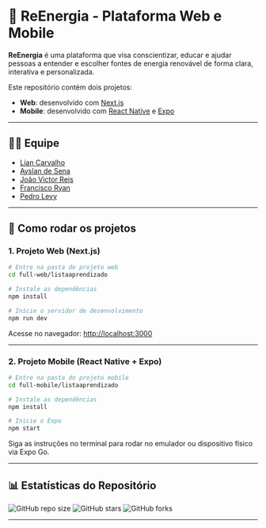 # 🌱 ReEnergia - Plataforma Web e Mobile

**ReEnergia** é uma plataforma que visa conscientizar, educar e ajudar pessoas a entender e escolher fontes de energia renovável de forma clara, interativa e personalizada.

Este repositório contém dois projetos:

- **Web**: desenvolvido com [Next.js](https://nextjs.org)
- **Mobile**: desenvolvido com [React Native](https://reactnative.dev) e [Expo](https://expo.dev)

---

## 👨‍💻 Equipe

- [Lian Carvalho](https://github.com/Carvalho008)  
- [Ayslan de Sena](https://github.com/Ayslan-Sena)  
- [João Victor Reis](https://github.com/JoaoVictorCosta07)  
- [Francisco Ryan](https://github.com/zry4ng)  
- [Pedro Levy](https://github.com/levyponciano)

---

## 🚀 Como rodar os projetos

### 1. Projeto Web (Next.js)

```bash
# Entre na pasta do projeto web
cd full-web/listaaprendizado

# Instale as dependências
npm install

# Inicie o servidor de desenvolvimento
npm run dev
````

Acesse no navegador: [http://localhost:3000](http://localhost:3000)

---

### 2. Projeto Mobile (React Native + Expo)

```bash
# Entre na pasta do projeto mobile
cd full-mobile/listaaprendizado

# Instale as dependências
npm install

# Inicie o Expo
npm start
```

Siga as instruções no terminal para rodar no emulador ou dispositivo físico via Expo Go.

---

## 📊 Estatísticas do Repositório

![GitHub repo size](https://img.shields.io/github/repo-size/Carvalho008/Energias-Projeto)
![GitHub stars](https://img.shields.io/github/stars/Carvalho008/Energias-Projeto?style=social)
![GitHub forks](https://img.shields.io/github/forks/Carvalho008/Energias-Projeto?style=social)

---

